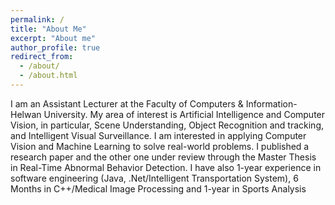 ```yaml
---
permalink: /
title: "About Me"
excerpt: "About me"
author_profile: true
redirect_from: 
  - /about/
  - /about.html
--- 
```

I am an Assistant Lecturer at the Faculty of Computers & Information-Helwan University. 
My area of interest is Artificial Intelligence and Computer Vision, in particular, Scene Understanding,
 Object Recognition and tracking, and Intelligent Visual Surveillance.
 I am interested in applying Computer Vision and Machine Learning to solve real-world problems. 
 I published a research paper and the other one under review through the Master Thesis in Real-Time Abnormal Behavior Detection. 
 I have also 1-year experience in software engineering (Java, .Net/Intelligent Transportation System), 6 Months in C++/Medical Image Processing and 1-year in Sports Analysis
 